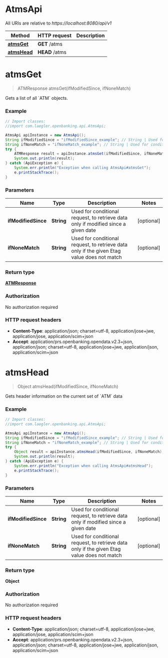 # AtmsApi

All URIs are relative to *https://localhost:8080/api/v1*

Method | HTTP request | Description
------------- | ------------- | -------------
[**atmsGet**](AtmsApi.md#atmsGet) | **GET** /atms | 
[**atmsHead**](AtmsApi.md#atmsHead) | **HEAD** /atms | 


<a name="atmsGet"></a>
# **atmsGet**
> ATMResponse atmsGet(ifModifiedSince, ifNoneMatch)



Gets a list of all &#x60;ATM&#x60; objects.

### Example
```java
// Import classes:
//import com.laegler.openbanking.api.AtmsApi;

AtmsApi apiInstance = new AtmsApi();
String ifModifiedSince = "ifModifiedSince_example"; // String | Used for conditional request, to retrieve data only if modified since a given date
String ifNoneMatch = "ifNoneMatch_example"; // String | Used for conditional request, to retrieve data only if the given Etag value does not match
try {
    ATMResponse result = apiInstance.atmsGet(ifModifiedSince, ifNoneMatch);
    System.out.println(result);
} catch (ApiException e) {
    System.err.println("Exception when calling AtmsApi#atmsGet");
    e.printStackTrace();
}
```

### Parameters

Name | Type | Description  | Notes
------------- | ------------- | ------------- | -------------
 **ifModifiedSince** | **String**| Used for conditional request, to retrieve data only if modified since a given date | [optional]
 **ifNoneMatch** | **String**| Used for conditional request, to retrieve data only if the given Etag value does not match | [optional]

### Return type

[**ATMResponse**](ATMResponse.md)

### Authorization

No authorization required

### HTTP request headers

 - **Content-Type**: application/json; charset=utf-8, application/jose+jwe, application/jose, application/scim+json
 - **Accept**: application/prs.openbanking.opendata.v2.3+json, application/json; charset=utf-8, application/jose+jwe, application/json, application/scim+json

<a name="atmsHead"></a>
# **atmsHead**
> Object atmsHead(ifModifiedSince, ifNoneMatch)



Gets header information on the current set of &#x60;ATM&#x60; data

### Example
```java
// Import classes:
//import com.laegler.openbanking.api.AtmsApi;

AtmsApi apiInstance = new AtmsApi();
String ifModifiedSince = "ifModifiedSince_example"; // String | Used for conditional request, to retrieve data only if modified since a given date
String ifNoneMatch = "ifNoneMatch_example"; // String | Used for conditional request, to retrieve data only if the given Etag value does not match
try {
    Object result = apiInstance.atmsHead(ifModifiedSince, ifNoneMatch);
    System.out.println(result);
} catch (ApiException e) {
    System.err.println("Exception when calling AtmsApi#atmsHead");
    e.printStackTrace();
}
```

### Parameters

Name | Type | Description  | Notes
------------- | ------------- | ------------- | -------------
 **ifModifiedSince** | **String**| Used for conditional request, to retrieve data only if modified since a given date | [optional]
 **ifNoneMatch** | **String**| Used for conditional request, to retrieve data only if the given Etag value does not match | [optional]

### Return type

**Object**

### Authorization

No authorization required

### HTTP request headers

 - **Content-Type**: application/json; charset=utf-8, application/jose+jwe, application/jose, application/scim+json
 - **Accept**: application/prs.openbanking.opendata.v2.3+json, application/json; charset=utf-8, application/jose+jwe, application/json, application/scim+json


